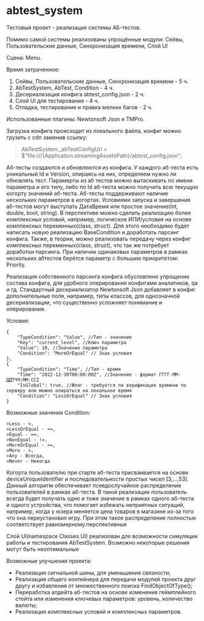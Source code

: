 # abtest_system
Тестовый проект - реализация системы АБ-тестов.

Помимо самой системы реализованы упрощённые модули: Сейвы, Пользовательские данные, Синхронизация времени, Слой UI

Сцена: Menu.

Время затраченное:
1. Сейвы, Пользовательские данные, Синхронизация времени - 5 ч.
2. AbTestSystem, AbTest, Condition - 4 ч.
3. Десериализация конфига abtest_config.json - 2 ч.
4. Слой UI для тестирования - 4 ч.
5. Отладка, тестирование и правка мелких багов - 2 ч.

Использованные плагины: Newtonsoft Json и TMPro.

Загрузка конфига происходит из локального файла, конфиг можно грузить с cdn заменив ссылку:
> AbTestSystem._abTestConfigUrl = $"file:///{Application.streamingAssetsPath}/abtest_config.json";

Аб-тесты создаются и обновляются из конфига.
У каждого аб-теста есть уникальный Id и Version, опираясь на них, определяем нужно ли обновлять тест.
Парамерты из аб тестов можно вытаскивать по имени параметра и его типу, либо по Id аб-теста можно получить всю текущую когорту значений аб-теста.
Аб-тесты поддерживают наличие нескольких параметров в когортах.
Условиями запуска и завершения аб-тестов могут выступать ДатаВремя или простое значение(int, double, bool, string).
В перспективе можно сделать реализацию более комплексных условий, например, логическое ИЛИ/условия на основе комплексных переменных(class, struct). 
Для этого необходимо будет написать новую реализацию BaseCondition и доработать парсинг конфига.
Также, в теории, можно реализовать передачу через конфиг комплексных переменных(class, struct), что так же потребует доработки парсинга.
При наличии одинаковых параметров в рамках нескольких абтестов берётся параметр с большим приоритетом: Priority.

Реализация собственного парсинга конфига обусловлено упрощение состава конфига, для удобного оперирования конфигами аналитиков, qa и гд.
Стандартный десериализатор Newtonsoft Json добавляет в конфиг дополнительные поля, например, типы классов, для однозначной десериализации, что существенно усложняет понимание и оперирования.

Условия:
```
{
	"TypeCondition": "Value", //Тип - значение
	"Key": "current_level", //Ключ параметра
	"Value": 10, //Значение параметра
	"Condition": "MoreOrEqual" // Знак условия
},
{
	"TypeCondition": "Time", //Тип - время
	"Time": "2022-12-30T00:00:00Z", //Значение - формат ГГГГ-ММ-ДДTЧЧ:ММ:ССZ
	"IsGlobal": true, //Флаг - требуется ли верификация времени по серверу или можно опираться на локальное время
	"Condition": "LessOrEqual" // Знак условия
}
```


Возможные значения Condition:
```
>Less - <,
>LessOrEqual - <=,
>Equal - ==,
>NonEqual - !=,
>MoreOrEqual - >=,
>More - >,
>Any - Всегда,
>Never - Никогда
```

Когорта пользователю при старте аб-теста присваивается на основе deviceUniqueIdentifier и последовательности простых чисел [3,...,53]. 
Данный алгоритм обеспечивает псевдослучайное распределение пользователей в рамках аб-теста. В такой реализации пользователь всегда будет получать одно и тоже значение в рамках одного аб-теста и одного устройства, что помогает избежать неприятных ситуаций, например, когда у юзера меняется цена товаров в магазине из-за того что она переустановил игру.
При этом такое распределение полностью соответствует равномерному.перспективные 

Слой UI(namespace Classes.UI) реализован для возможности симуляции работы и тестирования AbTestSystem. Возможно некоторые решения могут быть неоптимальные


Возможные улучшения проекта:
- Реализация сигнальной шины, для уменьшения связности;
- Реализация общего контейнера для передачи модулей проекта друг другу и избавления от множественного поиска FindObjectOfType();
- Переработка апдейта аб-тестов на основе изменения геймплейного стейта или изменения ключевых параметров: уровень, количество валюты;
- Реализация комплексных условий и комплексных параметров.
